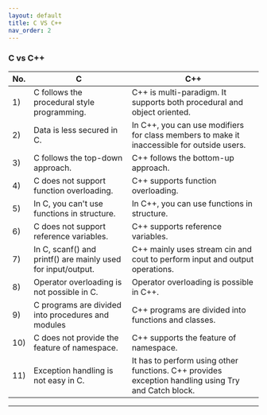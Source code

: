 ```yaml
---
layout: default
title: C VS C++
nav_order: 2
---
```

### C vs C++

|No.| 	C |	C++|
|----|------|---|
|1) |	C follows the procedural style programming. |	C++ is multi-paradigm. It supports both procedural and object oriented.|
|2) |	Data is less secured in C.| 	In C++, you can use modifiers for class members to make it inaccessible for outside users.|
|3) |	C follows the top-down approach. |	C++ follows the bottom-up approach.|
|4) |	C does not support function overloading. |	C++ supports function overloading.|
|5) |	In C, you can't use functions in structure. |	In C++, you can use functions in structure.|
|6) |	C does not support reference variables. |	C++ supports reference variables.|
|7) |	In C, scanf() and printf() are mainly used for input/output.| 	C++ mainly uses stream cin and cout to perform input and output operations.|
|8) |	Operator overloading is not possible in C.| 	Operator overloading is possible in C++.|
|9) |	C programs are divided into procedures and modules |	C++ programs are divided into functions and classes.|
|10) |	C does not provide the feature of namespace. |	C++ supports the feature of namespace.|
|11)|	Exception handling is not easy in C. |It has to perform using other functions. 	C++ provides exception handling using Try and Catch block.|


-----

